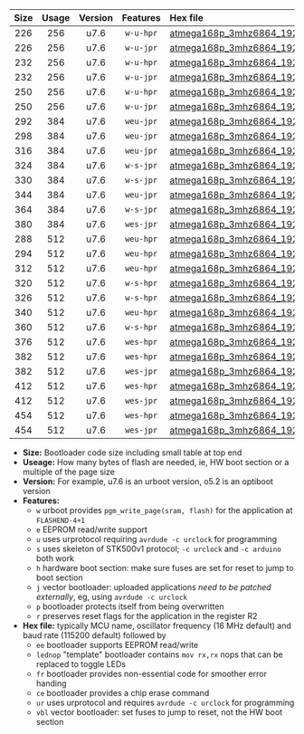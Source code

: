 |Size|Usage|Version|Features|Hex file|
|:-:|:-:|:-:|:-:|:--|
|226|256|u7.6|`w-u-hpr`|[atmega168p_3mhz6864_19200bps_ur.hex](https://raw.githubusercontent.com/stefanrueger/urboot/main//atmega168p_3mhz6864_19200bps_ur.hex)|
|226|256|u7.6|`w-u-jpr`|[atmega168p_3mhz6864_19200bps_ur_vbl.hex](https://raw.githubusercontent.com/stefanrueger/urboot/main//atmega168p_3mhz6864_19200bps_ur_vbl.hex)|
|232|256|u7.6|`w-u-hpr`|[atmega168p_3mhz6864_19200bps_lednop_ur.hex](https://raw.githubusercontent.com/stefanrueger/urboot/main//atmega168p_3mhz6864_19200bps_lednop_ur.hex)|
|232|256|u7.6|`w-u-jpr`|[atmega168p_3mhz6864_19200bps_lednop_ur_vbl.hex](https://raw.githubusercontent.com/stefanrueger/urboot/main//atmega168p_3mhz6864_19200bps_lednop_ur_vbl.hex)|
|250|256|u7.6|`w-u-hpr`|[atmega168p_3mhz6864_19200bps_lednop_fr_ur.hex](https://raw.githubusercontent.com/stefanrueger/urboot/main//atmega168p_3mhz6864_19200bps_lednop_fr_ur.hex)|
|250|256|u7.6|`w-u-jpr`|[atmega168p_3mhz6864_19200bps_lednop_fr_ur_vbl.hex](https://raw.githubusercontent.com/stefanrueger/urboot/main//atmega168p_3mhz6864_19200bps_lednop_fr_ur_vbl.hex)|
|292|384|u7.6|`weu-jpr`|[atmega168p_3mhz6864_19200bps_ee_ur_vbl.hex](https://raw.githubusercontent.com/stefanrueger/urboot/main//atmega168p_3mhz6864_19200bps_ee_ur_vbl.hex)|
|298|384|u7.6|`weu-jpr`|[atmega168p_3mhz6864_19200bps_ee_lednop_ur_vbl.hex](https://raw.githubusercontent.com/stefanrueger/urboot/main//atmega168p_3mhz6864_19200bps_ee_lednop_ur_vbl.hex)|
|316|384|u7.6|`weu-jpr`|[atmega168p_3mhz6864_19200bps_ee_lednop_fr_ur_vbl.hex](https://raw.githubusercontent.com/stefanrueger/urboot/main//atmega168p_3mhz6864_19200bps_ee_lednop_fr_ur_vbl.hex)|
|324|384|u7.6|`w-s-jpr`|[atmega168p_3mhz6864_19200bps_vbl.hex](https://raw.githubusercontent.com/stefanrueger/urboot/main//atmega168p_3mhz6864_19200bps_vbl.hex)|
|330|384|u7.6|`w-s-jpr`|[atmega168p_3mhz6864_19200bps_lednop_vbl.hex](https://raw.githubusercontent.com/stefanrueger/urboot/main//atmega168p_3mhz6864_19200bps_lednop_vbl.hex)|
|344|384|u7.6|`weu-jpr`|[atmega168p_3mhz6864_19200bps_ee_lednop_fr_ce_ur_vbl.hex](https://raw.githubusercontent.com/stefanrueger/urboot/main//atmega168p_3mhz6864_19200bps_ee_lednop_fr_ce_ur_vbl.hex)|
|364|384|u7.6|`w-s-jpr`|[atmega168p_3mhz6864_19200bps_lednop_fr_vbl.hex](https://raw.githubusercontent.com/stefanrueger/urboot/main//atmega168p_3mhz6864_19200bps_lednop_fr_vbl.hex)|
|380|384|u7.6|`wes-jpr`|[atmega168p_3mhz6864_19200bps_ee_vbl.hex](https://raw.githubusercontent.com/stefanrueger/urboot/main//atmega168p_3mhz6864_19200bps_ee_vbl.hex)|
|288|512|u7.6|`weu-hpr`|[atmega168p_3mhz6864_19200bps_ee_ur.hex](https://raw.githubusercontent.com/stefanrueger/urboot/main//atmega168p_3mhz6864_19200bps_ee_ur.hex)|
|294|512|u7.6|`weu-hpr`|[atmega168p_3mhz6864_19200bps_ee_lednop_ur.hex](https://raw.githubusercontent.com/stefanrueger/urboot/main//atmega168p_3mhz6864_19200bps_ee_lednop_ur.hex)|
|312|512|u7.6|`weu-hpr`|[atmega168p_3mhz6864_19200bps_ee_lednop_fr_ur.hex](https://raw.githubusercontent.com/stefanrueger/urboot/main//atmega168p_3mhz6864_19200bps_ee_lednop_fr_ur.hex)|
|320|512|u7.6|`w-s-hpr`|[atmega168p_3mhz6864_19200bps.hex](https://raw.githubusercontent.com/stefanrueger/urboot/main//atmega168p_3mhz6864_19200bps.hex)|
|326|512|u7.6|`w-s-hpr`|[atmega168p_3mhz6864_19200bps_lednop.hex](https://raw.githubusercontent.com/stefanrueger/urboot/main//atmega168p_3mhz6864_19200bps_lednop.hex)|
|340|512|u7.6|`weu-hpr`|[atmega168p_3mhz6864_19200bps_ee_lednop_fr_ce_ur.hex](https://raw.githubusercontent.com/stefanrueger/urboot/main//atmega168p_3mhz6864_19200bps_ee_lednop_fr_ce_ur.hex)|
|360|512|u7.6|`w-s-hpr`|[atmega168p_3mhz6864_19200bps_lednop_fr.hex](https://raw.githubusercontent.com/stefanrueger/urboot/main//atmega168p_3mhz6864_19200bps_lednop_fr.hex)|
|376|512|u7.6|`wes-hpr`|[atmega168p_3mhz6864_19200bps_ee.hex](https://raw.githubusercontent.com/stefanrueger/urboot/main//atmega168p_3mhz6864_19200bps_ee.hex)|
|382|512|u7.6|`wes-hpr`|[atmega168p_3mhz6864_19200bps_ee_lednop.hex](https://raw.githubusercontent.com/stefanrueger/urboot/main//atmega168p_3mhz6864_19200bps_ee_lednop.hex)|
|382|512|u7.6|`wes-jpr`|[atmega168p_3mhz6864_19200bps_ee_lednop_vbl.hex](https://raw.githubusercontent.com/stefanrueger/urboot/main//atmega168p_3mhz6864_19200bps_ee_lednop_vbl.hex)|
|412|512|u7.6|`wes-hpr`|[atmega168p_3mhz6864_19200bps_ee_lednop_fr.hex](https://raw.githubusercontent.com/stefanrueger/urboot/main//atmega168p_3mhz6864_19200bps_ee_lednop_fr.hex)|
|412|512|u7.6|`wes-jpr`|[atmega168p_3mhz6864_19200bps_ee_lednop_fr_vbl.hex](https://raw.githubusercontent.com/stefanrueger/urboot/main//atmega168p_3mhz6864_19200bps_ee_lednop_fr_vbl.hex)|
|454|512|u7.6|`wes-hpr`|[atmega168p_3mhz6864_19200bps_ee_lednop_fr_ce.hex](https://raw.githubusercontent.com/stefanrueger/urboot/main//atmega168p_3mhz6864_19200bps_ee_lednop_fr_ce.hex)|
|454|512|u7.6|`wes-jpr`|[atmega168p_3mhz6864_19200bps_ee_lednop_fr_ce_vbl.hex](https://raw.githubusercontent.com/stefanrueger/urboot/main//atmega168p_3mhz6864_19200bps_ee_lednop_fr_ce_vbl.hex)|

- **Size:** Bootloader code size including small table at top end
- **Useage:** How many bytes of flash are needed, ie, HW boot section or a multiple of the page size
- **Version:** For example, u7.6 is an urboot version, o5.2 is an optiboot version
- **Features:**
  + `w` urboot provides `pgm_write_page(sram, flash)` for the application at `FLASHEND-4+1`
  + `e` EEPROM read/write support
  + `u` uses urprotocol requiring `avrdude -c urclock` for programming
  + `s` uses skeleton of STK500v1 protocol; `-c urclock` and `-c arduino` both work
  + `h` hardware boot section: make sure fuses are set for reset to jump to boot section
  + `j` vector bootloader: uploaded applications *need to be patched externally*, eg, using `avrdude -c urclock`
  + `p` bootloader protects itself from being overwritten
  + `r` preserves reset flags for the application in the register R2
- **Hex file:** typically MCU name, oscillator frequency (16 MHz default) and baud rate (115200 default) followed by
  + `ee` bootloader supports EEPROM read/write
  + `lednop` "template" bootloader contains `mov rx,rx` nops that can be replaced to toggle LEDs
  + `fr` bootloader provides non-essential code for smoother error handing
  + `ce` bootloader provides a chip erase command
  + `ur` uses urprotocol and requires `avrdude -c urclock` for programming
  + `vbl` vector bootloader: set fuses to jump to reset, not the HW boot section
